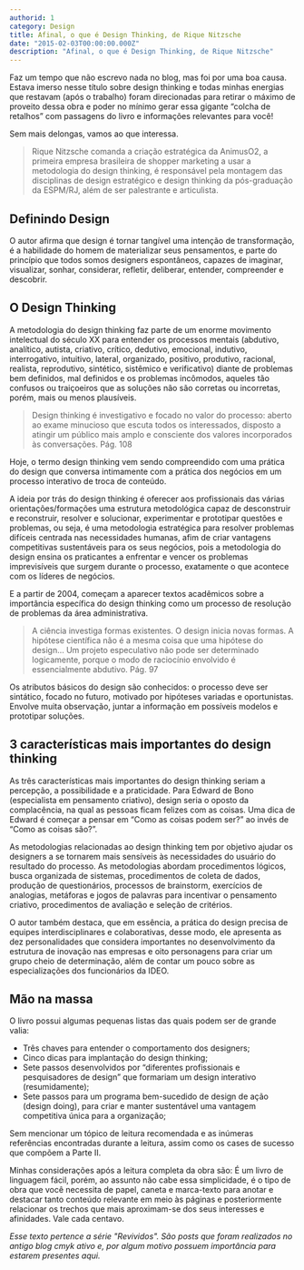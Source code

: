 ```yaml
---
authorid: 1
category: Design
title: Afinal, o que é Design Thinking, de Rique Nitzsche
date: "2015-02-03T00:00:00.000Z"
description: "Afinal, o que é Design Thinking, de Rique Nitzsche"
---
```


Faz um tempo que não escrevo nada no blog, mas foi por uma boa causa. Estava imerso nesse título sobre design thinking e todas minhas energias que restavam (após o trabalho) foram direcionadas para retirar o máximo de proveito dessa obra e poder no mínimo gerar essa gigante “colcha de retalhos” com passagens do livro e informações relevantes para você!

Sem mais delongas, vamos ao que interessa.

> Rique Nitzsche comanda a criação estratégica da AnimusO2, a primeira empresa brasileira de shopper marketing a usar a metodologia do design thinking, é responsável pela montagem das disciplinas de design estratégico e design thinking da pós-graduação da ESPM/RJ, além de ser palestrante e articulista.

## Definindo Design

O autor afirma que design é tornar tangível uma intenção de transformação, é a habilidade do homem de materializar seus pensamentos, e parte do princípio que todos somos designers espontâneos, capazes de imaginar, visualizar, sonhar, considerar, refletir, deliberar, entender, compreender e descobrir.

## O Design Thinking

A metodologia do design thinking faz parte de um enorme movimento intelectual do século XX para entender os processos mentais (abdutivo, analítico, autista, criativo, crítico, dedutivo, emocional, indutivo, interrogativo, intuitivo, lateral, organizado, positivo, produtivo, racional, realista, reprodutivo, sintético, sistêmico e verificativo) diante de problemas bem definidos, mal definidos e os problemas incômodos, aqueles tão confusos ou traiçoeiros que as soluções não são corretas ou incorretas, porém, mais ou menos plausíveis.

> Design thinking é investigativo e focado no valor do processo: aberto ao exame minucioso que escuta todos os interessados, disposto a atingir um público mais amplo e consciente dos valores incorporados às conversações. Pág. 108

Hoje, o termo design thinking vem sendo compreendido com uma prática do design que conversa intimamente com a prática dos negócios em um processo interativo de troca de conteúdo.

A ideia por trás do design thinking é oferecer aos profissionais das várias orientações/formações uma estrutura metodológica capaz de desconstruir e reconstruir, resolver e solucionar, experimentar e prototipar questões e problemas, ou seja, é uma metodologia estratégica para resolver problemas difíceis centrada nas necessidades humanas, afim de criar vantagens competitivas sustentáveis para os seus negócios, pois a metodologia do design ensina os praticantes a enfrentar e vencer os problemas imprevisíveis que surgem durante o processo, exatamente o que acontece com os líderes de negócios.

E a partir de 2004, começam a aparecer textos acadêmicos sobre a importância específica do design thinking como um processo de resolução de problemas da área administrativa.

> A ciência investiga formas existentes. O design inicia novas formas. A hipótese científica não é a mesma coisa que uma hipótese do design… Um projeto especulativo não pode ser determinado logicamente, porque o modo de raciocínio envolvido é essencialmente abdutivo. Pág. 97

Os atributos básicos do design são conhecidos: o processo deve ser sintático, focado no futuro, motivado por hipóteses variadas e oportunistas. Envolve muita observação, juntar a informação em possíveis modelos e prototipar soluções.

## 3 características mais importantes do design thinking

As três características mais importantes do design thinking seriam a percepção, a possibilidade e a praticidade. Para Edward de Bono (especialista em pensamento criativo), design seria o oposto da complacência, na qual as pessoas ficam felizes com as coisas. Uma dica de Edward é começar a pensar em “Como as coisas podem ser?” ao invés de “Como as coisas são?”.

As metodologias relacionadas ao design thinking tem por objetivo ajudar os designers a se tornarem mais sensíveis às necessidades do usuário do resultado do processo. As metodologias abordam procedimentos lógicos, busca organizada de sistemas, procedimentos de coleta de dados, produção de questionários, processos de brainstorm, exercícios de analogias, metáforas e jogos de palavras para incentivar o pensamento criativo, procedimentos de avaliação e seleção de critérios.

O autor também destaca, que em essência, a prática do design precisa de equipes interdisciplinares e colaborativas, desse modo, ele apresenta as dez personalidades que considera importantes no desenvolvimento da estrutura de inovação nas empresas e oito personagens para criar um grupo cheio de determinação, além de contar um pouco sobre as especializações dos funcionários da IDEO.

## Mão na massa

O livro possui algumas pequenas listas das quais podem ser de grande valia:

- Três chaves para entender o comportamento dos designers;
- Cinco dicas para implantação do design thinking;
- Sete passos desenvolvidos por “diferentes profissionais e pesquisadores de design” que formariam um design interativo (resumidamente);
- Sete passos para um programa bem-sucedido de design de ação (design doing), para criar e manter sustentável uma vantagem competitiva única para a organização;

Sem mencionar um tópico de leitura recomendada e as inúmeras referências encontradas durante a leitura, assim como os cases de sucesso que compõem a Parte II.

Minhas considerações após a leitura completa da obra são: É um livro de linguagem fácil, porém, ao assunto não cabe essa simplicidade, é o tipo de obra que você necessita de papel, caneta e marca-texto para anotar e destacar tanto conteúdo relevante em meio às páginas e posteriormente relacionar os trechos que mais aproximam-se dos seus interesses e afinidades. Vale cada centavo.

_Esse texto pertence a série "Revividos". São posts que foram realizados no antigo blog cmyk ativo e, por algum motivo possuem importância para estarem presentes aqui._
